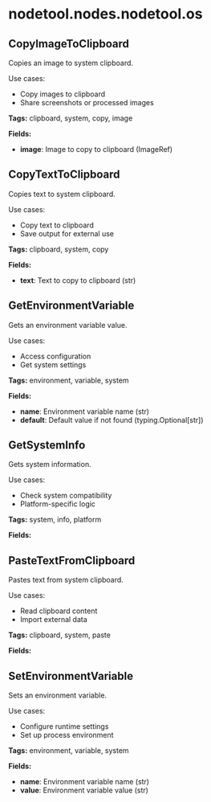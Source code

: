 # nodetool.nodes.nodetool.os

## CopyImageToClipboard

Copies an image to system clipboard.

Use cases:
- Copy images to clipboard
- Share screenshots or processed images

**Tags:** clipboard, system, copy, image

**Fields:**
- **image**: Image to copy to clipboard (ImageRef)


## CopyTextToClipboard

Copies text to system clipboard.

Use cases:
- Copy text to clipboard
- Save output for external use

**Tags:** clipboard, system, copy

**Fields:**
- **text**: Text to copy to clipboard (str)


## GetEnvironmentVariable

Gets an environment variable value.

Use cases:
- Access configuration
- Get system settings

**Tags:** environment, variable, system

**Fields:**
- **name**: Environment variable name (str)
- **default**: Default value if not found (typing.Optional[str])


## GetSystemInfo

Gets system information.

Use cases:
- Check system compatibility
- Platform-specific logic

**Tags:** system, info, platform

**Fields:**


## PasteTextFromClipboard

Pastes text from system clipboard.

Use cases:
- Read clipboard content
- Import external data

**Tags:** clipboard, system, paste

**Fields:**


## SetEnvironmentVariable

Sets an environment variable.

Use cases:
- Configure runtime settings
- Set up process environment

**Tags:** environment, variable, system

**Fields:**
- **name**: Environment variable name (str)
- **value**: Environment variable value (str)


